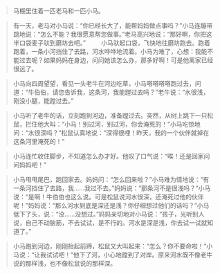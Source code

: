 >马棚里住着一匹老马和一匹小马。

>有一天，老马对小马说：“你已经长大了，能帮妈妈做点事吗？”小马连蹦带跳地说：“怎么不能？我很愿意帮您做事。”老马高兴地说：“那好啊，你把这半口袋麦子驮到磨坊去吧。”
　　
>小马驮起口袋，飞快地往磨坊跑去。跑着跑着，一条小河挡住了去路，河水哗哗地流着。小马为难了，心想：我能不能过去呢？如果妈妈在身边，问问她该怎么办，那多好啊！可是他离家已经很远了。

>小马向四周望望，看见一头老牛在河边吃草，小马嗒嗒嗒嗒跑过去，问道：“牛伯伯，请您告诉我，这条河，我能蹚过去吗？”老牛说：“水很浅，刚没小腿，能蹚过去。”

>小马听了老牛的话，立刻跑到河边，准备蹚过去。突然，从树上跳下一只松鼠，拦住他大叫：“小马！别过河，别过河，你会淹死的！”小马吃惊地问：“水很深吗？”松鼠认真地说：“深得很哩！昨天，我的一个伙伴就掉在这条河里淹死的！”

>小马连忙收住脚步，不知道怎么办才好。他叹了口气说：“唉！还是回家问问妈妈吧！”

>小马甩甩尾巴，跑回家去。妈妈问：“怎么回来啦？”小马难为情地说：“有一条河挡住了去路，我……我过不去。”妈妈说：“那条河不是很浅吗？”小马说：“是啊！牛伯伯也这么说。可是松鼠说河水很深，还淹死过他的伙伴呢！”妈妈说：“那么河水到底是深还是浅？你仔细想过他们的话吗？”小马低下了头，说：“没……没想过。”妈妈亲切地对小马说：“孩子，光听别人说，自己不动脑筋，不去试试，是不行的。河水是深是浅，你去试一试就知道了。”

>小马跑到河边，刚刚抬起前蹄，松鼠又大叫起来：“怎么？你不要命啦！”小马说：“让我试试吧！”他下了河，小心地蹚到了对岸。原来河水既不像老牛说的那样浅，也不像松鼠说的那样深。
